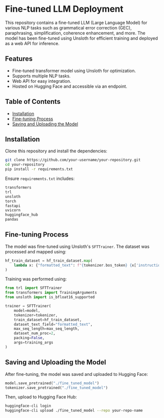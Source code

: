 # Fine-tuned LLM Deployment

This repository contains a fine-tuned LLM (Large Language Model) for various NLP tasks such as grammatical error correction (GEC), paraphrasing, simplification, coherence enhancement, and more. The model has been fine-tuned using Unsloth for efficient training and deployed as a web API for inference.

## Features
- Fine-tuned transformer model using Unsloth for optimization.
- Supports multiple NLP tasks.
- Web API for easy integration.
- Hosted on Hugging Face and accessible via an endpoint.

## Table of Contents
- [Installation](#installation)
- [Fine-tuning Process](#fine-tuning-process)
- [Saving and Uploading the Model](#saving-and-uploading-the-model)


## Installation
Clone this repository and install the dependencies:

```bash
git clone https://github.com/your-username/your-repository.git
cd your-repository
pip install -r requirements.txt
```

Ensure `requirements.txt` includes:
```txt
transformers
trl
unsloth
torch
fastapi
uvicorn
huggingface_hub
pandas
```

## Fine-tuning Process
The model was fine-tuned using Unsloth's `SFTTrainer`. The dataset was processed and mapped using:

```python
hf_train_dataset = hf_train_dataset.map(
    lambda x: {"formatted_text": f"{tokenizer.bos_token} {x['instruction']}\n\nProvide only the correct sentence after 'Output:', without any explanations.\n\nOutput: {x['output']} {eos_TOKEN}"}
)
```

Training was performed using:
```python
from trl import SFTTrainer
from transformers import TrainingArguments
from unsloth import is_bfloat16_supported

trainer = SFTTrainer(
    model=model,
    tokenizer=tokenizer,
    train_dataset=hf_train_dataset,
    dataset_text_field="formatted_text",
    max_seq_length=max_seq_length,
    dataset_num_proc=2,
    packing=False,
    args=training_args
)
```

## Saving and Uploading the Model
After fine-tuning, the model was saved and uploaded to Hugging Face:

```python
model.save_pretrained("./fine_tuned_model")
tokenizer.save_pretrained("./fine_tuned_model")
```
Then, upload to Hugging Face Hub:
```bash
huggingface-cli login
huggingface-cli upload ./fine_tuned_model --repo your-repo-name
```




